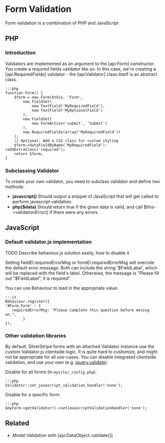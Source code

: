 # Form Validation

Form validation is a combination of PHP and JavaScript

## PHP

### Introduction

Validators are implemented as an argument to the [api:Form] constructor.  You create a required fields validator like
so.  In this case, we're creating a [api:RequiredFields] validator - the [api:Validator] class itself is an abstract
class.


	:::php
	function Form() {
		$form = new Form($this, 'Form',
			new FieldSet(
				new TextField('MyRequiredField'),
				new TextField('MyOptionalField')
			),
			new FieldSet(
				new FormAction('submit', 'Submit')
			),
			new RequiredFields(array('MyRequiredField'))
		);
		// Optional: Add a CSS class for custom styling
		$form->dataFieldByName('MyRequiredField')->addExtraClass('required');
		return $form;
	}

### Subclassing Validator

To create your own validator, you need to subclass validator and define two methods:

 *  **javascript()** Should output a snippet of JavaScript that will get called to perform javascript validation.
 *  **php($data)** Should return true if the given data is valid, and call $this->validationError() if there were any
errors.

## JavaScript

### Default validator.js implementation

TODO Describe behaviour.js solution easily, how to disable it

Setting fieldEl.requiredErrorMsg or formEl.requiredErrorMsg will override the default error message.  Both can include
the string '$FieldLabel', which will be replaced with the field's label. Otherwise, the message is "Please fill out
"$FieldLabel", it is required".
			
You can use Behaviour to load in the appropriate value:
			
	:::js
	Behaviour.register({
	'#Form_Form' : {
	   requiredErrorMsg: "Please complete this question before moving on.",
			}
	});
			
### Other validation libraries

By default, SilverStripe forms with an attached Validator instance use the custom Validator.js clientside logic. It is
quite hard to customize, and might not be appropriate for all use-cases. You can disable integrated clientside
validation, and use your own (e.g. [jquery.validate](http://docs.jquery.com/Plugins/Validation)).

Disable for all forms (in `mysite/_config.php`):

	:::php
	Validator::set_javascript_validation_handler('none');
	
Disable for a specific form:

	:::php
	$myForm->getValidator()->setJavascriptValidationHandler('none');
	

## Related

 * Model Validation with [api:DataObject::validate()]
